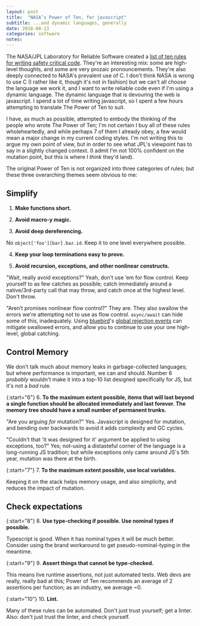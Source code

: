 ```yaml
---
layout: post
title:  "NASA’s Power of Ten, for javascript"
subtitle: ...and dynamic languages, generally
date: 2018-08-13
categories: software
notes: 
---
```

The NASA/JPL Laboratory for Reliable Software created a [list of ten rules for writing safety critical code](https://en.wikipedia.org/wiki/The_Power_of_10:_Rules_for_Developing_Safety-Critical_Code). They're an interesting mix: some are high-level thoughts, and some are very prozaic pronouncements. They're also deeply connected to NASA's prevalent use of C. I don't think NASA is wrong to use C (I rather like it, though it's not in fashion) but we can't all choose the language we work it, and I want to write reliable code even if I'm using a dynamic language. The dynamic language that is devouring the web is javascript. I spend a lot of time writing javascript, so I spent a few hours attempting to translate The Power of Ten to suit.

I have, as much as possible, attempted to embody the thinking of the people who wrote The Power of Ten; I'm not certain I buy all of these rules wholeheartedly, and while perhaps 7 of them I already obey, a few would mean a major change in my current coding styles. I'm not writing this to argue my own point of view, but in order to see what JPL's viewpoint has to say in a slightly changed context. (I admit I'm not 100% confident on the mutation point, but this is where I *think* they'd land).

The original Power of Ten is not organized into three categories of rules; but these three overarching themes seem obvious to me:

## Simplify 
1. **Make functions short.**

2. **Avoid macro-y magic.**

3. **Avoid deep dereferencing.** 

No `object['foo'][bar].baz.id`. Keep it to one level everywhere possible.

4. **Keep your loop terminations easy to prove.**

5. **Avoid recursion, exceptions, and other nonlinear constructs.**

"Wait, really avoid exceptions?" Yeah, don’t use ‘em for flow control. Keep yourself to as few catches as possible; catch immediately around a native/3rd-party call that may throw, and catch once at the highest level. Don't throw. 

"Aren’t promises nonlinear flow control?" They are. They also swallow the errors we're attempting not to use as flow control. `async/await` can hide some of this, inadequately. Using [bluebird](https://github.com/petkaantonov/bluebird)'s [global rejection events](http://bluebirdjs.com/docs/api/error-management-configuration.html) can mitigate swallowed errors, and allow you to continue to use your one high-level, global catching.

## Control Memory

We don't talk much about memory leaks in garbage-collected languages; but where performance is important, we can and should. Number 6 *probably* wouldn't make it into a top-10 list designed specifically for JS, but it's not a *bad* rule.

{:start="6"}
6. **To the maximum extent possible, items that will last beyond a single function should be allocated immediately and last forever. The memory tree should have a small number of permanent trunks.**

"Are you arguing *for* mutation?" Yes. Javascript is designed for mutation, and bending over backwards to avoid it adds complexity and GC cycles.

"Couldn't that 'it was designed for it' argument be applied to using exceptions, too?" Yes; not-using a distasteful corner of the language is a long-running JS tradition; but while exceptions only came around JS's 5th year, mutation was there at the birth.

{:start="7"}
7. **To the maximum extent possible, use local variables.**

Keeping it on the stack helps memory usage, and also simplicity, and reduces the impact of mutation.

## Check expectations

{:start="8"}
8. **Use type-checking if possible. Use nominal types if possible.**

Typescript is good. When it has nominal types it will be much better. Consider using the brand workaround to get pseudo-nominal-typing in the meantime.

{:start="9"}
9. **Assert things that cannot be type-checked.**

This means live runtime assertions, not just automated tests. Web devs are really, really bad at this; Power of Ten recommends an average of 2 assertions per function; as an industry, we average ~0.

{:start="10"}
10. **Lint.**

Many of these rules can be automated. Don't just trust yourself; get a linter. Also: don't just trust the linter, and check yourself. 
